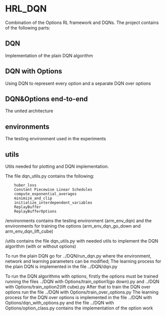 # HRL_DQN

Combination of the Options RL framework and DQNs.
The project contains of the following parts:

## DQN

Implementation of the plain DQN algorithm

## DQN with Options

Using DQN to represent every option and a separate DQN over options

## DQN&Options end-to-end

The united architecture

## environments

The testing environment used in the experiments

## utils

Utils needed for plotting and DQN implementation.

The file  dqn_utils.py contains the following:

	    huber_loss
	    Constant Piecewise Linear Schedules
	    compute_exponential_averages
	    minimize_and_clip
	    initialize_interdependent_variables
	    ReplayBuffer
	    ReplayBufferOptions

/environments contains the testing environment (arm_env_dqn) and the environments for training the options (arm_env_dqn_go_down and arm_env_dqn_lift_cube)

/utils contains the file  dqn_utils.py with needed utils to implement the DQN algorithm (with or without options)




To run the plain DQN go for ../DQN/run_dqn.py where the environment, network and learning parameters can be modified;
The learning process for the plain DQN is implemented in the file ../DQN/dqn.py

To run the DQN algorithms with options, firstly the options must be trained running the files ../DQN with Options/train_option1(go down).py and ../DQN with Options/train_option2(lift cube).py
After that to train the DQN over options run the file ../DQN with Options/train_over_options.py
The learning process for the DQN over options is implemented in the file ../DQN with Options/dqn_with_options.py and the file ../DQN with Options/option_class.py contains the implementation of the option work